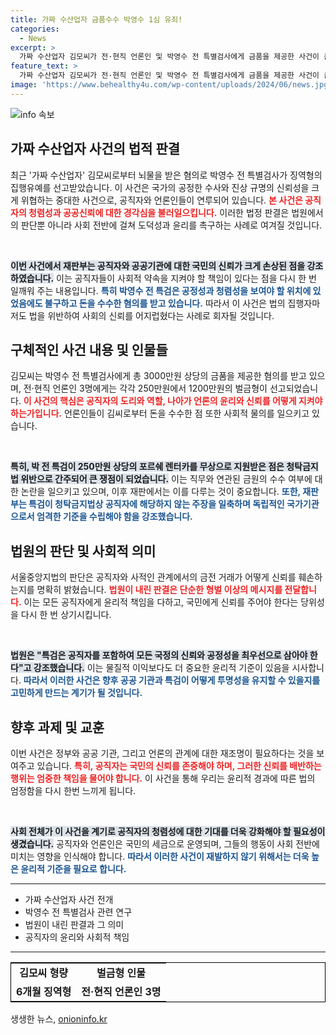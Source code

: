 ```yaml
---
title: 가짜 수산업자 금품수수 박영수 1심 유죄!
categories:
  - News
excerpt: >
  가짜 수산업자 김모씨가 전·현직 언론인 및 박영수 전 특별검사에게 금품을 제공한 사건이 큰 파문을 일으켰습니다. 법원은 이들을 엄벌하며 공직자의 신뢰를 강조했습니다. 클릭하여 사건의 전말을 알아보세요!
feature_text: >
  가짜 수산업자 김모씨가 전·현직 언론인 및 박영수 전 특별검사에게 금품을 제공한 사건이 큰 파문을 일으켰습니다. 법원은 이들을 엄벌하며 공직자의 신뢰를 강조했습니다. 클릭하여 사건의 전말을 알아보세요!
image: 'https://www.behealthy4u.com/wp-content/uploads/2024/06/news.jpg'
---
```


<p><img src="https://www.behealthy4u.com/wp-content/uploads/2024/06/news.jpg" alt="info 속보" /></p>

<h2 data-ke-size="size26">가짜 수산업자 사건의 법적 판결</h2>

<p data-ke-size="size16">최근 '가짜 수산업자' 김모씨로부터 뇌물을 받은 혐의로 박영수 전 특별검사가 징역형의 집행유예를 선고받았습니다. 이 사건은 국가의 공정한 수사와 진상 규명의 신뢰성을 크게 위협하는 중대한 사건으로, 공직자와 언론인들이 연루되어 있습니다. <b><span style="color: #ee2323;">본 사건은 공직자의 청렴성과 공공신뢰에 대한 경각심을 불러일으킵니다.</span></b> 이러한 법정 판결은 법원에서의 판단뿐 아니라 사회 전반에 걸쳐 도덕성과 윤리를 촉구하는 사례로 여겨질 것입니다.</p>

<p data-ke-size="size16">&nbsp;</p>

<p><b><span style="background-color: #21538527;">이번 사건에서 재판부는 공직자와 공공기관에 대한 국민의 신뢰가 크게 손상된 점을 강조하였습니다.</span></b> 이는 공직자들이 사회적 약속을 지켜야 할 책임이 있다는 점을 다시 한 번 일깨워 주는 내용입니다. <b><span style="color: #1a5490;">특히 박영수 전 특검은 공정성과 청렴성을 보여야 할 위치에 있었음에도 불구하고 돈을 수수한 혐의를 받고 있습니다.</span></b> 따라서 이 사건은 법의 집행자마저도 법을 위반하여 사회의 신뢰를 어지럽혔다는 사례로 회자될 것입니다.</p>

<h2 data-ke-size="size26">구체적인 사건 내용 및 인물들</h2>

<p data-ke-size="size16">김모씨는 박영수 전 특별검사에게 총 3000만원 상당의 금품을 제공한 혐의를 받고 있으며, 전·현직 언론인 3명에게는 각각 250만원에서 1200만원의 벌금형이 선고되었습니다. <b><span style="color: #ee2323;">이 사건의 핵심은 공직자의 도리와 역할, 나아가 언론의 윤리와 신뢰를 어떻게 지켜야 하는가입니다.</span></b> 언론인들이 김씨로부터 돈을 수수한 점 또한 사회적 물의를 일으키고 있습니다.</p>

<p data-ke-size="size16">&nbsp;</p>

<p><b><span style="background-color: #21538527;">특히, 박 전 특검이 250만원 상당의 포르쉐 렌터카를 무상으로 지원받은 점은 청탁금지법 위반으로 간주되어 큰 쟁점이 되었습니다.</span></b> 이는 직무와 연관된 금원의 수수 여부에 대한 논란을 일으키고 있으며, 이후 재판에서는 이를 다루는 것이 중요합니다. <b><span style="color: #1a5490;">또한, 재판부는 특검이 청탁금지법상 공직자에 해당하지 않는 주장을 일축하며 독립적인 국가기관으로서 엄격한 기준을 수립해야 함을 강조했습니다.</span></b></p>

<h2 data-ke-size="size26">법원의 판단 및 사회적 의미</h2>

<p data-ke-size="size16">서울중앙지법의 판단은 공직자와 사적인 관계에서의 금전 거래가 어떻게 신뢰를 훼손하는지를 명확히 밝혔습니다. <b><span style="color: #ee2323;">법원이 내린 판결은 단순한 형벌 이상의 메시지를 전달합니다.</span></b> 이는 모든 공직자에게 윤리적 책임을 다하고, 국민에게 신뢰를 주어야 한다는 당위성을 다시 한 번 상기시킵니다.</p>

<p data-ke-size="size16">&nbsp;</p>

<p><b><span style="background-color: #21538527;">법원은 "특검은 공직자를 포함하여 모든 국정의 신뢰와 공정성을 최우선으로 삼아야 한다"고 강조했습니다.</span></b> 이는 물질적 이익보다도 더 중요한 윤리적 기준이 있음을 시사합니다. <b><span style="color: #1a5490;">따라서 이러한 사건은 향후 공공 기관과 특검이 어떻게 투명성을 유지할 수 있을지를 고민하게 만드는 계기가 될 것입니다.</span></b></p>

<h2 data-ke-size="size26">향후 과제 및 교훈</h2>

<p data-ke-size="size16">이번 사건은 정부와 공공 기관, 그리고 언론의 관계에 대한 재조명이 필요하다는 것을 보여주고 있습니다. <b><span style="color: #ee2323;">특히, 공직자는 국민의 신뢰를 존중해야 하며, 그러한 신뢰를 배반하는 행위는 엄중한 책임을 물어야 합니다.</span></b> 이 사건을 통해 우리는 윤리적 경과에 따른 법의 엄정함을 다시 한번 느끼게 됩니다.</p>

<p data-ke-size="size16">&nbsp;</p>

<p><b><span style="background-color: #21538527;">사회 전체가 이 사건을 계기로 공직자의 청렴성에 대한 기대를 더욱 강화해야 할 필요성이 생겼습니다.</span></b> 공직자와 언론인은 국민의 세금으로 운영되며, 그들의 행동이 사회 전반에 미치는 영향을 인식해야 합니다. <b><span style="color: #1a5490;">따라서 이러한 사건이 재발하지 않기 위해서는 더욱 높은 윤리적 기준을 필요로 합니다.</span></b> </p>

<hr>

<ul>
    <li>가짜 수산업자 사건 전개</li>
    <li>박영수 전 특별검사 관련 연구</li>
    <li>법원이 내린 판결과 그 의미</li>
    <li>공직자의 윤리와 사회적 책임</li>
</ul>

<hr>

<table style="width: 100%; border: 1px solid #000;">
    <tr>
        <td style="text-align: center; height: 17px;"><b>김모씨 형량</b></td>
        <td style="text-align: center; height: 17px;"><b>벌금형 인물</b></td>
    </tr>
    <tr>
        <td style="text-align: center; height: 17px;"><b>6개월 징역형</b></td>
        <td style="text-align: center; height: 17px;"><b>전·현직 언론인 3명</b></td>
    </tr>
</table>
생생한 뉴스, <a href="https://onioninfo.kr" rel="dofollow">onioninfo.kr</a>


